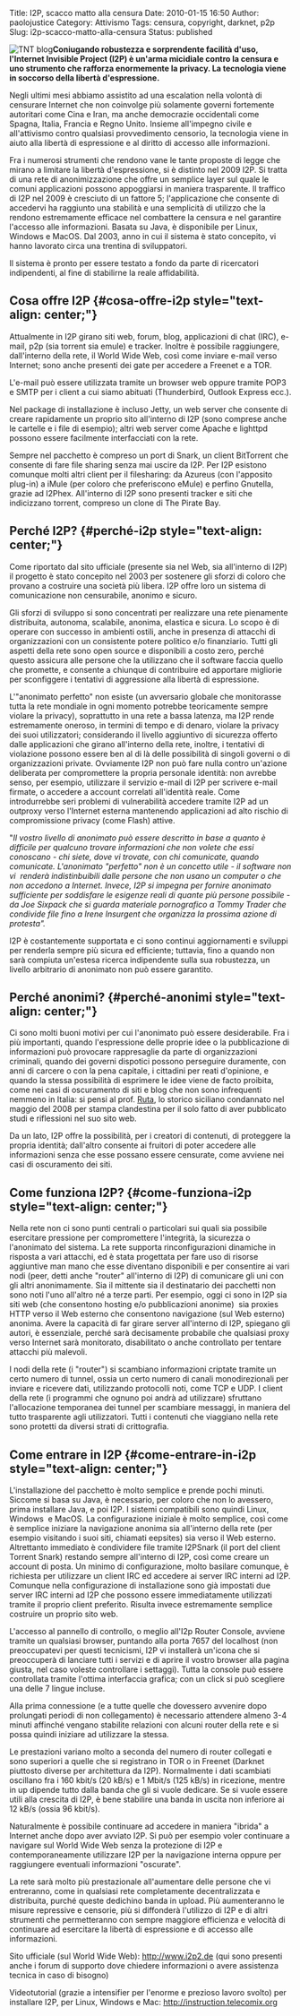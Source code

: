 Title: I2P, scacco matto alla censura
Date: 2010-01-15 16:50
Author: paolojustice
Category: Attivismo
Tags: censura, copyright, darknet, p2p
Slug: i2p-scacco-matto-alla-censura
Status: published

![TNT blog](http://blog.tntvillage.scambioetico.org/wp-content/uploads/2010/01/i2plogo.png)**Coniugando robustezza e sorprendente facilità d'uso, l'Internet Invisible Project (I2P) è un'arma micidiale contro la censura e uno strumento che rafforza enormemente la privacy. La tecnologia viene in soccorso della libertà d'espressione.**

  

**<!--more-->**

Negli ultimi mesi abbiamo assistito ad una escalation nella volontà di censurare Internet che non coinvolge più solamente governi fortemente autoritari come Cina e Iran, ma anche democrazie occidentali come Spagna, Italia, Francia e Regno Unito. Insieme all'impegno civile e all'attivismo contro qualsiasi provvedimento censorio, la tecnologia viene in aiuto alla libertà di espressione e al diritto di accesso alle informazioni.

Fra i numerosi strumenti che rendono vane le tante proposte di legge che mirano a limitare la libertà d'espressione, si è distinto nel 2009 I2P. Si tratta di una rete di anonimizzazione che offre un semplice layer sul quale le comuni applicazioni possono appoggiarsi in maniera trasparente. Il traffico di I2P nel 2009 è cresciuto di un fattore 5; l'applicazione che consente di accedervi ha raggiunto una stabilità e una semplicità di utilizzo che la rendono estremamente efficace nel combattere la censura e nel garantire l'accesso alle informazioni. Basata su Java, è disponibile per Linux, Windows e MacOS. Dal 2003, anno in cui il sistema è stato concepito, vi hanno lavorato circa una trentina di sviluppatori.

Il sistema è pronto per essere testato a fondo da parte di ricercatori indipendenti, al fine di stabilirne la reale affidabilità.

**Cosa offre I2P** {#cosa-offre-i2p style="text-align: center;"}
------------------

Attualmente in I2P girano siti web, forum, blog, applicazioni di chat (IRC), e-mail, p2p (sia torrent sia emule) e tracker. Inoltre è possibile raggiungere, dall'interno della rete, il World Wide Web, così come inviare e-mail verso Internet; sono anche presenti dei gate per accedere a Freenet e a TOR.

L'e-mail può essere utilizzata tramite un browser web oppure tramite POP3 e SMTP per i client a cui siamo abituati (Thunderbird, Outlook Express ecc.).

Nel package di installazione è incluso Jetty, un web server che consente di creare rapidamente un proprio sito all'interno di I2P (sono comprese anche le cartelle e i file di esempio); altri web server come Apache e lighttpd possono essere facilmente interfacciati con la rete.

Sempre nel pacchetto è compreso un port di Snark, un client BitTorrent che consente di fare file sharing senza mai uscire da I2P. Per I2P esistono comunque molti altri client per il filesharing: da Azureus (con l'apposito plug-in) a iMule (per coloro che preferiscono eMule) e perfino Gnutella, grazie ad I2Phex. All'interno di I2P sono presenti tracker e siti che indicizzano torrent, compreso un clone di The Pirate Bay.

**Perché I2P?** {#perché-i2p style="text-align: center;"}
---------------

Come riportato dal sito ufficiale (presente sia nel Web, sia all'interno di I2P) il progetto è stato concepito nel 2003 per sostenere gli sforzi di coloro che provano a costruire una società più libera. I2P offre loro un sistema di comunicazione non censurabile, anonimo e sicuro.

Gli sforzi di sviluppo si sono concentrati per realizzare una rete pienamente distribuita, autonoma, scalabile, anonima, elastica e sicura. Lo scopo è di operare con successo in ambienti ostili, anche in presenza di attacchi di organizzazioni con un consistente potere politico e/o finanziario. Tutti gli aspetti della rete sono open source e disponibili a costo zero, perché questo assicura alle persone che la utilizzano che il software faccia quello che promette, e consente a chiunque di contribuire ed apportare migliorie per sconfiggere i tentativi di aggressione alla libertà di espressione.

L'"anonimato perfetto" non esiste (un avversario globale che monitorasse tutta la rete mondiale in ogni momento potrebbe teoricamente sempre violare la privacy), soprattutto in una rete a bassa latenza, ma I2P rende estremamente oneroso, in termini di tempo e di denaro, violare la privacy dei suoi utilizzatori; considerando il livello aggiuntivo di sicurezza offerto dalle applicazioni che girano all'interno della rete, inoltre, i tentativi di violazione possono essere ben al di là delle possibilità di singoli governi o di organizzazioni private. Ovviamente I2P non può fare nulla contro un'azione deliberata per compromettere la propria personale identità: non avrebbe senso, per esempio, utilizzare il servizio e-mail di I2P per scrivere e-mail firmate, o accedere a account correlati all'identità reale. Come introdurrebbe seri problemi di vulnerabilità accedere tramite I2P ad un outproxy verso l'Internet esterna mantenendo applicazioni ad alto rischio di compromissione privacy (come Flash) attive.

"*Il vostro livello di anonimato può essere descritto in base a quanto è difficile per qualcuno trovare informazioni che non volete che essi conoscano - chi siete, dove vi trovate, con chi comunicate, quando comunicate. L'anonimato "perfetto" non è un concetto utile - il software non vi  renderà indistinbuibili dalle persone che non usano un computer o che non accedono a Internet. Invece, I2P si impegna per fornire anonimato sufficiente per soddisfare le esigenze reali di quante più persone possibile - da Joe Sixpack che si guarda materiale pornografico a Tommy Trader che condivide file fino a Irene Insurgent che organizza la prossima azione di protesta".*

I2P è costantemente supportata e ci sono continui aggiornamenti e sviluppi per renderla sempre più sicura ed efficiente; tuttavia, fino a quando non sarà compiuta un'estesa ricerca indipendente sulla sua robustezza, un livello arbitrario di anonimato non può essere garantito.

**Perché anonimi?** {#perché-anonimi style="text-align: center;"}
-------------------

Ci sono molti buoni motivi per cui l'anonimato può essere desiderabile. Fra i più importanti, quando l'espressione delle proprie idee o la pubblicazione di informazioni può provocare rappresaglie da parte di organizzazioni criminali, quando dei governi dispotici possono perseguire duramente, con anni di carcere o con la pena capitale, i cittadini per reati d'opinione, e quando la stessa possibilità di esprimere le idee viene de facto proibita, come nei casi di oscuramento di siti e blog che non sono infrequenti nemmeno in Italia: si pensi al prof. [Ruta](http://it.wikipedia.org/wiki/Carlo_Ruta), lo storico siciliano condannato nel maggio del 2008 per stampa clandestina per il solo fatto di aver pubblicato studi e riflessioni nel suo sito web.

Da un lato, I2P offre la possibilità, per i creatori di contenuti, di proteggere la propria identità; dall'altro consente ai fruitori di poter accedere alle informazioni senza che esse possano essere censurate, come avviene nei casi di oscuramento dei siti.

**Come funziona I2P?** {#come-funziona-i2p style="text-align: center;"}
----------------------

Nella rete non ci sono punti centrali o particolari sui quali sia possibile esercitare pressione per compromettere l'integrità, la sicurezza o l'anonimato del sistema. La rete supporta rinconfigurazioni dinamiche in risposta a vari attacchi, ed è stata progettata per fare uso di risorse aggiuntive man mano che esse diventano disponibili e per consentire ai vari nodi (peer, detti anche "router" all'interno di I2P) di comunicare gli uni con gli altri anonimamente. Sia il mittente sia il destinatario dei pacchetti non sono noti l'uno all'altro né a terze parti. Per esempio, oggi ci sono in I2P sia  siti web (che consentono hosting e/o pubblicazioni anonime)  sia proxies HTTP verso il Web esterno che consentono navigazione (sul Web esterno) anonima. Avere la capacità di far girare server all'interno di I2P, spiegano gli autori, è essenziale, perché sarà decisamente probabile che qualsiasi proxy verso Internet sarà monitorato, disabilitato o anche controllato per tentare attacchi più malevoli.

I nodi della rete (i "router") si scambiano informazioni criptate tramite un certo numero di tunnel, ossia un certo numero di canali monodirezionali per inviare e ricevere dati, utilizzando protocolli noti, come TCP e UDP. I client della rete (i programmi che ognuno poi andrà ad utilizzare) sfruttano l'allocazione temporanea dei tunnel per scambiare messaggi, in maniera del tutto trasparente agli utilizzatori. Tutti i contenuti che viaggiano nella rete sono protetti da diversi strati di crittografia.

**Come entrare in I2P** {#come-entrare-in-i2p style="text-align: center;"}
-----------------------

L'installazione del pacchetto è molto semplice e prende pochi minuti. Siccome si basa su Java, è necessario, per coloro che non lo avessero, prima installare Java, e poi I2P. I sistemi compatibili sono quindi Linux, Windows  e MacOS. La configurazione iniziale è molto semplice, così come è semplice iniziare la navigazione anonima sia all'interno della rete (per esempio visitando i suoi siti, chiamati eepsites) sia verso il Web esterno. Altrettanto immediato è condividere file tramite I2PSnark (il port del client Torrent Snark) restando sempre all'interno di I2P, così come creare un account di posta. Un minimo di configurazione, molto basilare comunque, è richiesta per utilizzare un client IRC ed accedere ai server IRC interni ad I2P. Comunque nella configurazione di installazione sono già impostati due server IRC interni ad I2P che possono essere immediatamente utilizzati tramite il proprio client preferito. Risulta invece estremamente semplice costruire un proprio sito web.

L'accesso al pannello di controllo, o meglio all'I2p Router Console, avviene tramite un qualsiasi browser, puntando alla porta 7657 del localhost (non preoccupatevi per questi tecnicismi, I2P vi installerà un'icona che si preoccuperà di lanciare tutti i servizi e di aprire il vostro browser alla pagina giusta, nel caso voleste controllare i settaggi). Tutta la console può essere controllata tramite l'ottima interfaccia grafica; con un click si può scegliere una delle 7 lingue incluse.

Alla prima connessione (e a tutte quelle che dovessero avvenire dopo prolungati periodi di non collegamento) è necessario attendere almeno 3-4 minuti affinché vengano stabilite relazioni con alcuni router della rete e si possa quindi iniziare ad utilizzare la stessa.

Le prestazioni variano molto a seconda del numero di router collegati e sono superiori a quelle che si registrano in TOR o in Freenet (Darknet piuttosto diverse per architettura da I2P). Normalmente i dati scambiati oscillano fra i 160 kbit/s (20 kB/s) e 1 Mbit/s (125 kB/s) in ricezione, mentre in up dipende tutto dalla banda che gli si vuole dedicare. Se si vuole essere utili alla crescita di I2P, è bene stabilire una banda in uscita non inferiore ai 12 kB/s (ossia 96 kbit/s).

Naturalmente è possibile continuare ad accedere in maniera "ibrida" a Internet anche dopo aver avviato I2P. Si può per esempio voler continuare a navigare sul World Wide Web senza la protezione di I2P e contemporaneamente utilizzare I2P per la navigazione interna oppure per raggiungere eventuali informazioni "oscurate".

La rete sarà molto più prestazionale all'aumentare delle persone che vi entreranno, come in qualsiasi rete completamente decentralizzata e distribuita, purché queste dedichino banda in upload. Più aumenteranno le misure repressive e censorie, più si diffonderà l'utilizzo di I2P e di altri strumenti che permetteranno con sempre maggiore efficienza e velocità di continuare ad esercitare la libertà di espressione e di accesso alle informazioni.

Sito ufficiale (sul World Wide Web): <http://www.i2p2.de> (qui sono presenti anche i forum di supporto dove chiedere informazioni o avere assistenza tecnica in caso di bisogno)

Videotutorial (grazie a intensifier per l'enorme e prezioso lavoro svolto) per installare I2P, per Linux, Windows e Mac: [http://instruction.telecomix.org  
](http://instruction.telecomix.org/)
